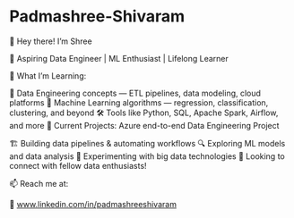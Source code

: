 # Padmashree-Shivaram
👋 Hey there! I’m Shree

🔹 Aspiring Data Engineer | ML Enthusiast | Lifelong Learner

📌 What I’m Learning:

💾 Data Engineering concepts — ETL pipelines, data modeling, cloud platforms
🧠 Machine Learning algorithms — regression, classification, clustering, and beyond
🛠️ Tools like Python, SQL, Apache Spark, Airflow, and more
🚀 Current Projects: Azure end-to-end Data Engineering Project

🏗️ Building data pipelines & automating workflows
🔍 Exploring ML models and data analysis
🔧 Experimenting with big data technologies
🌟 Looking to connect with fellow data enthusiasts!

📫 Reach me at:

💼 www.linkedin.com/in/padmashreeshivaram
